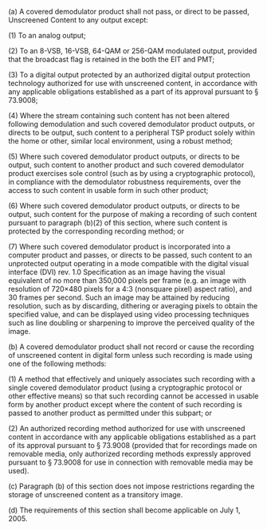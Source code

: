 (a) A covered demodulator product shall not pass, or direct to be passed, Unscreened Content to any output except:

(1) To an analog output;

(2) To an 8-VSB, 16-VSB, 64-QAM or 256-QAM modulated output, provided that the broadcast flag is retained in the both the EIT and PMT;

(3) To a digital output protected by an authorized digital output protection technology authorized for use with unscreened content, in accordance with any applicable obligations established as a part of its approval pursuant to § 73.9008;

(4) Where the stream containing such content has not been altered following demodulation and such covered demodulator product outputs, or directs to be output, such content to a peripheral TSP product solely within the home or other, similar local environment, using a robust method;

(5) Where such covered demodulator product outputs, or directs to be output, such content to another product and such covered demodulator product exercises sole control (such as by using a cryptographic protocol), in compliance with the demodulator robustness requirements, over the access to such content in usable form in such other product;

(6) Where such covered demodulator product outputs, or directs to be output, such content for the purpose of making a recording of such content pursuant to paragraph (b)(2) of this section, where such content is protected by the corresponding recording method; or

(7) Where such covered demodulator product is incorporated into a computer product and passes, or directs to be passed, such content to an unprotected output operating in a mode compatible with the digital visual interface (DVI) rev. 1.0 Specification as an image having the visual equivalent of no more than 350,000 pixels per frame (e.g. an image with resolution of 720×480 pixels for a 4:3 (nonsquare pixel) aspect ratio), and 30 frames per second. Such an image may be attained by reducing resolution, such as by discarding, dithering or averaging pixels to obtain the specified value, and can be displayed using video processing techniques such as line doubling or sharpening to improve the perceived quality of the image.

(b) A covered demodulator product shall not record or cause the recording of unscreened content in digital form unless such recording is made using one of the following methods:

(1) A method that effectively and uniquely associates such recording with a single covered demodulator product (using a cryptographic protocol or other effective means) so that such recording cannot be accessed in usable form by another product except where the content of such recording is passed to another product as permitted under this subpart; or

(2) An authorized recording method authorized for use with unscreened content in accordance with any applicable obligations established as a part of its approval pursuant to § 73.9008 (provided that for recordings made on removable media, only authorized recording methods expressly approved pursuant to § 73.9008 for use in connection with removable media may be used).

(c) Paragraph (b) of this section does not impose restrictions regarding the storage of unscreened content as a transitory image.

(d) The requirements of this section shall become applicable on July 1, 2005.

